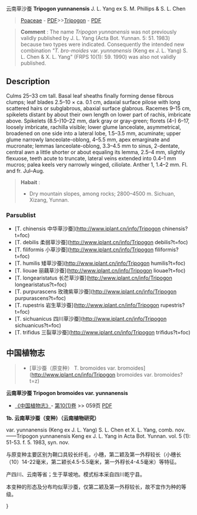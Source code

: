 云南草沙蚕 **Tripogon yunnanensis** J. L. Yang ex S. M. Phillips & S. L. Chen

> [Poaceae](http://www.iplant.cn/info/Poaceae?t=foc) - [PDF](http://www.iplant.cn/foc/pdf/Poaceae.pdf)>>[Tripogon](http://www.iplant.cn/info/Tripogon?t=foc) - [PDF](http://www.iplant.cn/foc/pdf/Tripogon.pdf)


> **Comment** : 
> The name *Tripogon yunnanensis* was not previously validly published by J. L. Yang (Acta Bot. Yunnan. 5: 51. 1983) because two types were indicated. Consequently the intended new combination *\"T. bro-moides* var. *yunnanensis* (Keng ex J. L. Yang) S. L. Chen & X. L. Yang\" (FRPS 10(1): 59. 1990) was also not validly published.

## Description

Culms 25–33 cm tall. Basal leaf sheaths finally forming dense fibrous clumps; leaf blades 2.5–10 × ca. 0.1 cm, adaxial surface pilose with long scattered hairs or subglabrous, abaxial surface glabrous. Racemes 9–15 cm, spikelets distant by about their own length on lower part of rachis, imbricate above. Spikelets (8.5–)10–22 mm, dark gray or gray-green; florets (4–) 6–17, loosely imbricate, rachilla visible; lower glume lanceolate, asymmetrical, broadened on one side into a lateral lobe, 1.5–3.5 mm, acuminate; upper glume narrowly lanceolate-oblong, 4–5.5 mm, apex emarginate and mucronate; lemmas lanceolate-oblong, 3.3–4.5 mm to sinus, 2-dentate, central awn a little shorter or about equaling its lemma, 2.5–4 mm, slightly flexuose, teeth acute to truncate, lateral veins extended into 0.4–1 mm mucros; palea keels very narrowly winged, ciliolate. Anther 1, 1.4–2 mm. Fl. and fr. Jul–Aug.


> **Habait** : 
>* Dry mountain slopes, among rocks; 2800–4500 m. Sichuan, Xizang, Yunnan.

### Parsublist

* [T.  chinensis  中华草沙蚕](http://www.iplant.cn/info/Tripogon chinensis?t=foc)
* [T.  debilis  柔弱草沙蚕](http://www.iplant.cn/info/Tripogon debilis?t=foc)
* [T.  filiformis  小草沙蚕](http://www.iplant.cn/info/Tripogon filiformis?t=foc)
* [T.  humilis  矮草沙蚕](http://www.iplant.cn/info/Tripogon humilis?t=foc)
* [T.  liouae  丽藕草沙蚕](http://www.iplant.cn/info/Tripogon liouae?t=foc)
* [T.  longearistatus  长芒草沙蚕](http://www.iplant.cn/info/Tripogon longearistatus?t=foc)
* [T.  purpurascens  玫瑰紫草沙蚕](http://www.iplant.cn/info/Tripogon purpurascens?t=foc)
* [T.  rupestris  岩生草沙蚕](http://www.iplant.cn/info/Tripogon rupestris?t=foc)
* [T.  sichuanicus  四川草沙蚕](http://www.iplant.cn/info/Tripogon sichuanicus?t=foc)
* [T.  trifidus  三裂草沙蚕](http://www.iplant.cn/info/Tripogon trifidus?t=foc)

## 中国植物志

> * [草沙蚕（原变种）  T.  bromoides var. bromoides](http://www.iplant.cn/info/Tripogon bromoides var. bromoides?t=z)


**云南草沙蚕 Tripogon bromoides var. yunnanensis**

* [《中国植物志》](http://www.iplant.cn/frps)- [第10(1)卷](http://www.iplant.cn/frps/vol/10(1)) >> 059页 [PDF](http://www.iplant.cn/frps/pdf/10(1)/059b.pdf)


**1b. 云南草沙蚕（变种）（云南植物研究）**

var. yunnanensis (Keng ex J. L. Yang) S. L. Chen et X. L. Yang, comb. nov.——Tripogon yunnanensis Keng ex J. L. Yang in Acta Bot. Yunnan. vol. 5 (1): 51-53. f. 5. 1983, syn. nov.

与原变种主要区别为鞘口具较长纤毛，小穗，第二颖及第一外稃较长（小穗长（10）14-22毫米，第二颖长4.5-5.5毫米，第一外稃长4-4.5毫米）等特征。

产四川、云南等省；生于草坡地。模式标本采自四川乾宁县。

本变种的形态及分布均似草沙蚕，仅第二颖及第一外稃较长，故不宜作为种的等级。

}